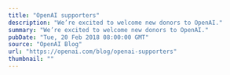 ```yaml
---
title: "OpenAI supporters"
description: "We’re excited to welcome new donors to OpenAI."
summary: "We’re excited to welcome new donors to OpenAI."
pubDate: "Tue, 20 Feb 2018 08:00:00 GMT"
source: "OpenAI Blog"
url: "https://openai.com/blog/openai-supporters"
thumbnail: ""
---
```


